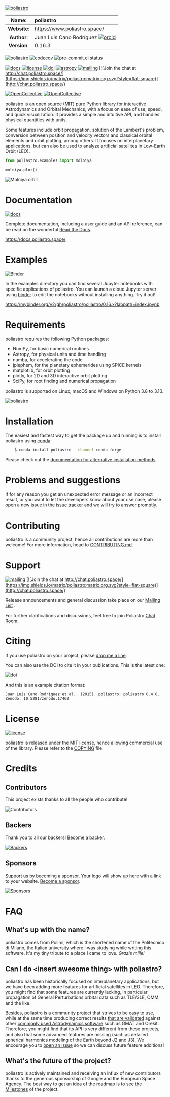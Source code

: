 [![poliastro](https://www.poliastro.space/images/logo_text.png)](https://www.poliastro.space/)

Name:         | poliastro
:------------:|:--------------
**Website**:  | <https://www.poliastro.space/>
**Author**:   | Juan Luis Cano Rodríguez [![orcid](https://img.shields.io/badge/id-0000--0002--2187--161X-a6ce39.svg)](http://orcid.org/0000-0002-2187-161X)
**Version**:  | 0.16.3

[![poliastro](https://img.shields.io/circleci/build/gh/poliastro/poliastro/main?style=flat-square)](https://circleci.com/gh/poliastro/poliastro/?branch=0.16.x)
[![codecov](https://img.shields.io/codecov/c/github/poliastro/poliastro.svg?style=flat-square)](https://codecov.io/github/poliastro/poliastro?branch=0.16.x)
[![pre-commit.ci status](https://results.pre-commit.ci/badge/github/poliastro/poliastro/0.16.x.svg)](https://results.pre-commit.ci/latest/github/poliastro/poliastro/0.16.x)

[![docs](https://img.shields.io/badge/docs-v0.16.3-brightgreen.svg?style=flat-square)](https://docs.poliastro.space/en/v0.16.3/?badge=v0.16.3)
[![license](https://img.shields.io/badge/license-MIT-blue.svg?style=flat-square)](https://github.com/poliastro/poliastro/raw/0.16.x/COPYING)
[![doi](https://zenodo.org/badge/11178845.svg?style=flat-square)](https://zenodo.org/badge/latestdoi/11178845)
[![astropy](http://img.shields.io/badge/powered%20by-AstroPy-orange.svg?style=flat-square)](http://www.astropy.org/)
[![mailing](https://img.shields.io/badge/mailing%20list-groups.io-8cbcd1.svg?style=flat-square)](https://groups.io/g/poliastro-dev)
[![Join the chat at http://chat.poliastro.space/](https://img.shields.io/matrix/poliastro:matrix.org.svg?style=flat-square)](http://chat.poliastro.space/)

[![OpenCollective](https://opencollective.com/poliastro/backers/badge.svg)](#backers)
[![OpenCollective](https://opencollective.com/poliastro/sponsors/badge.svg)](#sponsors)

poliastro is an open source (MIT) pure Python library
for interactive Astrodynamics and Orbital Mechanics,
with a focus on ease of use, speed, and quick visualization.
It provides a simple and intuitive API,
and handles physical quantities with units.

Some features include
orbit propagation, solution of the Lambert\'s problem,
conversion between position and velocity vectors and classical orbital elements
and orbit plotting, among others.
It focuses on interplanetary applications,
but can also be used to analyze artificial satellites in Low-Earth Orbit (LEO).

```python
from poliastro.examples import molniya

molniya.plot()
```

![Molniya orbit](https://github.com/poliastro/poliastro/raw/0.16.x/docs/source/examples/molniya.png)

# Documentation

[![docs](https://img.shields.io/badge/docs-v0.16.3-brightgreen.svg?style=flat-square)](https://docs.poliastro.space/en/v0.16.3/?badge=v0.16.3)

Complete documentation, including a user guide and an API reference, can
be read on the wonderful [Read the Docs](https://readthedocs.org/).

<https://docs.poliastro.space/>

# Examples

[![Binder](https://mybinder.org/badge_logo.svg)](https://mybinder.org/v2/gh/poliastro/poliastro/0.16.x?labpath=index.ipynb)

In the examples directory you can find several Jupyter notebooks with
specific applications of poliastro. You can launch a cloud Jupyter
server using [binder](https://mybinder.org/) to edit the notebooks
without installing anything. Try it out!

<https://mybinder.org/v2/gh/poliastro/poliastro/0.16.x?labpath=index.ipynb>

# Requirements

poliastro requires the following Python packages:

- NumPy, for basic numerical routines
- Astropy, for physical units and time handling
- numba, for accelerating the code
- jplephem, for the planetary ephemerides using SPICE kernels
- matplotlib, for orbit plotting
- plotly, for 2D and 3D interactive orbit plotting
- SciPy, for root finding and numerical propagation

poliastro is supported on Linux, macOS and Windows on Python 3.8 to 3.10.

[![poliastro](https://img.shields.io/circleci/build/gh/poliastro/poliastro/main?style=flat-square)](https://circleci.com/gh/poliastro/poliastro/?branch=0.16.x)

# Installation

The easiest and fastest way to get the package up and running is to
install poliastro using [conda](http://conda.io):

```bash
    $ conda install poliastro --channel conda-forge
```
Please check out the [documentation for alternative installation
methods](https://docs.poliastro.space/en/stable/installation.html#alternative-installation-methods).

# Problems and suggestions

If for any reason you get an unexpected error message or an incorrect
result, or you want to let the developers know about your use case,
please open a new issue in the [issue
tracker](https://github.com/poliastro/poliastro/issues) and we will try
to answer promptly.

# Contributing

poliastro is a community project, hence all contributions are more than
welcome! For more information, head to
[CONTRIBUTING.md](https://github.com/poliastro/poliastro/blob/0.16.x/CONTRIBUTING.md).

# Support

[![mailing](https://img.shields.io/badge/mailing%20list-groups.io-8cbcd1.svg?style=flat-square)](https://groups.io/g/poliastro-dev)
[![Join the chat at http://chat.poliastro.space/](https://img.shields.io/matrix/poliastro:matrix.org.svg?style=flat-square)](http://chat.poliastro.space/)

Release announcements and general discussion take place on our [Mailing
List](https://groups.io/g/poliastro-dev) .

For further clarifications and discussions, feel free to join Poliastro
[Chat Room](http://chat.poliastro.space/).

# Citing

If you use poliastro on your project, please [drop me a
line](mailto:hello@juanlu.space).

You can also use the DOI to cite it in your publications. This is the
latest one:

[![doi](https://zenodo.org/badge/11178845.svg?style=flat-square)](https://zenodo.org/badge/latestdoi/11178845)

And this is an example citation format:

    Juan Luis Cano Rodríguez et al.. (2015). poliastro: poliastro 0.4.0. Zenodo. 10.5281/zenodo.17462

# License

[![license](https://img.shields.io/badge/license-MIT-blue.svg?style=flat-square)](https://github.com/poliastro/poliastro/raw/0.16.x/COPYING)

poliastro is released under the MIT license, hence allowing commercial
use of the library. Please refer to the [COPYING](https://github.com/poliastro/poliastro/blob/0.16.x/COPYING) file.

# Credits

## Contributors

This project exists thanks to all the people who contribute!

![Contributors](https://opencollective.com/poliastro/contributors.svg?width=890&button=false)

## Backers

Thank you to all our backers! [Become a backer](https://opencollective.com/poliastro#backer).

[![Backers](https://opencollective.com/poliastro/backers.svg?width=890)](https://opencollective.com/poliastro#backer)

## Sponsors

Support us by becoming a sponsor. Your logo will show up here with a link to your website.
[Become a sponsor](https://opencollective.com/poliastro#sponsor).

[![Sponsors](https://opencollective.com/poliastro/sponsor/0/avatar.svg)](https://opencollective.com/poliastro/sponsor/0/website)

# FAQ

## What's up with the name?

poliastro comes from Polimi, which is the shortened name of the
Politecnico di Milano, the Italian university where I was studying while
writing this software. It's my tiny tribute to a place I came to love.
*Grazie mille!*

## Can I do \<insert awesome thing\> with poliastro?

poliastro has been historically focused on interplanetary applications,
but we have been adding more features for artificial satellites in LEO.
Therefore, you might find that some features are currently lacking,
in particular propagation of General Perturbations orbital data
such as TLE/3LE, OMM, and the like.

Besides, poliastro is a community project that strives to be easy to use,
while at the same time producing correct results
[that are validated](https://github.com/poliastro/validation/)
against other [commonly used Astrodynamics software](https://docs.poliastro.space/en/v0.16.1/related.html)
such as GMAT and Orekit.
Therefore, you might find that its API is very different from
these projects,
and also that some advanced features are missing
(such as detailed spherical harmonics modeling of the Earth beyond J2 and J3).
We encourage you to [open an issue](https://github.com/poliastro/validation/issues/new)
so we can discuss future feature additions!

## What\'s the future of the project?

poliastro is actively maintained and receiving an influx of new
contributors thanks to the generous sponsorship of Google and the
European Space Agency. The best way to get an idea of the roadmap is to
see the [Milestones](https://github.com/poliastro/poliastro/milestones)
of the project.
